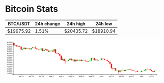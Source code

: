 # Bitcoin Stats

BTC/USDT|24h change|24h high|24h low|
|---|---|---|---|
|$19975.92|1.51%|$20435.72|$18910.94|

<img src="./chart.svg">
